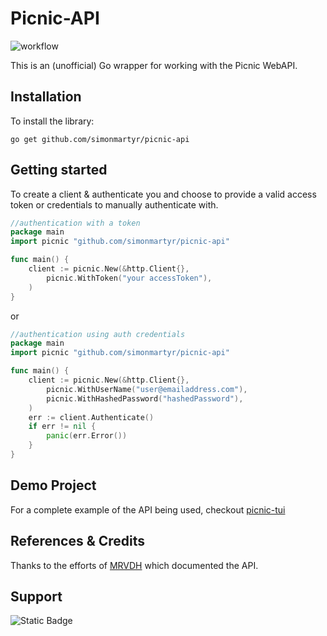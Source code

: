 # Picnic-API
![workflow](https://github.com/simonmartyr/picnic-api/actions/workflows/tests.yaml/badge.svg)

This is an (unofficial) Go wrapper for working with the Picnic WebAPI.

## Installation

To install the library:

`go get github.com/simonmartyr/picnic-api`

## Getting started

To create a client & authenticate you and choose to provide a valid access token
or credentials to manually authenticate with.

```go
//authentication with a token
package main
import picnic "github.com/simonmartyr/picnic-api"

func main() {
    client := picnic.New(&http.Client{},
		picnic.WithToken("your accessToken"),
    )
}
```
or

```go
//authentication using auth credentials
package main
import picnic "github.com/simonmartyr/picnic-api"

func main() {
    client := picnic.New(&http.Client{},
        picnic.WithUserName("user@emailaddress.com"),
        picnic.WithHashedPassword("hashedPassword"),
    )
	err := client.Authenticate()
	if err != nil {
		panic(err.Error())
    }
}
```

## Demo Project

For a complete example of the API being used, checkout [picnic-tui](https://github.com/simonmartyr/picnic-tui/)

## References & Credits

Thanks to the efforts of [MRVDH](https://github.com/MRVDH/picnic-api/) which documented the API.

## Support

![Static Badge](https://img.shields.io/badge/buy_me_a-coffee-green?style=flat&logo=buymeacoffee&logoColor=f5f5f5&link=https%3A%2F%2Fwww.buymeacoffee.com%2Fsmartyr)